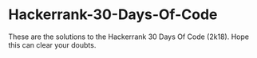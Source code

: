 # Hackerrank-30-Days-Of-Code
These are the solutions to the Hackerrank 30 Days Of Code (2k18).
Hope this can clear your doubts.
